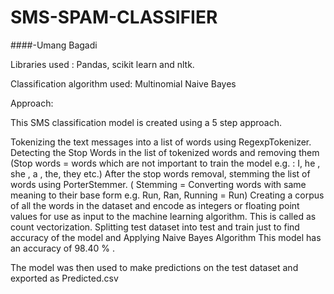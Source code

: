 # SMS-SPAM-CLASSIFIER

####-Umang Bagadi

Libraries used : Pandas, scikit learn and nltk.

Classification algorithm used: Multinomial Naive Bayes

Approach:

This SMS classification model is created using a 5 step approach.

Tokenizing the text messages into a list of words using RegexpTokenizer.
Detecting the Stop Words in the list of tokenized words and removing them (Stop words = words which are not important to train the model e.g. : I, he , she , a , the, they etc.)
After the stop words removal, stemming the list of words using PorterStemmer. ( Stemming = Converting words with same meaning to their base form e.g. Run, Ran, Running = Run)
Creating a corpus of all the words in the dataset and encode as integers or floating point values for use as input to the machine learning algorithm. This is called as count vectorization.
Splitting test dataset into test and train just to find accuracy of the model and Applying Naive Bayes Algorithm
This model has an accuracy of 98.40 % .

The model was then used to make predictions on the test dataset and exported as Predicted.csv
